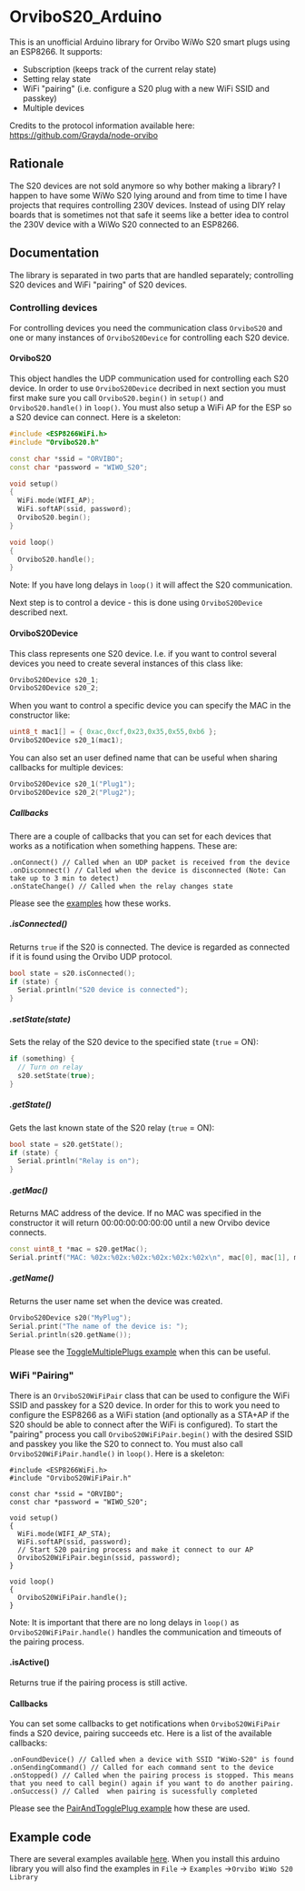 # OrviboS20_Arduino
This is an unofficial Arduino library for Orvibo WiWo S20 smart plugs using an ESP8266. It supports:
* Subscription (keeps track of the current relay state)
* Setting relay state
* WiFi "pairing" (i.e. configure a S20 plug with a new WiFi SSID and passkey)
* Multiple devices

Credits to the protocol information available here: https://github.com/Grayda/node-orvibo

## Rationale
The S20 devices are not sold anymore so why bother making a library? I happen to have some WiWo S20 lying around and from time to time I have projects that requires controlling 230V devices. Instead of using DIY relay boards that is sometimes not that safe it seems like a better idea to control the 230V device with a WiWo S20 connected to an ESP8266.

## Documentation
The library is separated in two parts that are handled separately; controlling S20 devices and WiFi "pairing" of S20 devices.

### Controlling devices
For controlling devices you need the communication class `OrviboS20` and one or many instances of `OrviboS20Device` for controlling each S20 device.

#### OrviboS20
This object handles the UDP communication used for controlling each S20 device. In order to use `OrviboS20Device` decribed in next section you must first make sure you call `OrviboS20.begin()` in `setup()` and `OrviboS20.handle()` in `loop()`. You must also setup a WiFi AP for the ESP so a S20 device can connect. Here is a skeleton:  
```cpp
#include <ESP8266WiFi.h>
#include "OrviboS20.h"

const char *ssid = "ORVIBO";
const char *password = "WIWO_S20";

void setup()
{
  WiFi.mode(WIFI_AP);
  WiFi.softAP(ssid, password);
  OrviboS20.begin();
}

void loop()
{
  OrviboS20.handle();
}
```
Note: If you have long delays in `loop()` it will affect the S20 communication.

Next step is to control a device - this is done using `OrviboS20Device` described next.

#### OrviboS20Device
This class represents one S20 device. I.e. if you want to control several devices you need to create several instances of this class like:
```cpp
OrviboS20Device s20_1;
OrviboS20Device s20_2;
```
When you want to control a specific device you can specify the MAC in the constructor like:
```cpp
uint8_t mac1[] = { 0xac,0xcf,0x23,0x35,0x55,0xb6 };
OrviboS20Device s20_1(mac1);
```
You can also set an user defined name that can be useful when sharing callbacks for multiple devices:
```cpp
OrviboS20Device s20_1("Plug1");
OrviboS20Device s20_2("Plug2");
```

##### Callbacks
There are a couple of callbacks that you can set for each devices that works as a notification when something happens. These are:
```
.onConnect() // Called when an UDP packet is received from the device
.onDisconnect() // Called when the device is disconnected (Note: Can take up to 3 min to detect)
.onStateChange() // Called when the relay changes state
```
Please see the [examples](https://github.com/antevir/OrviboS20_Arduino/tree/master/examples) how these works.

##### .isConnected()
Returns `true` if the S20 is connected. The device is regarded as connected if it is found using the Orvibo UDP protocol.
```cpp
bool state = s20.isConnected();
if (state) {
  Serial.println("S20 device is connected");
}
```

##### .setState(state)
Sets the relay of the S20 device to the specified state (`true` = ON):
```cpp
if (something) {
  // Turn on relay
  s20.setState(true);
}
```

##### .getState()
Gets the last known state of the S20 relay (`true` = ON):
```cpp
bool state = s20.getState();
if (state) {
  Serial.println("Relay is on");
}
```
##### .getMac()
Returns MAC address of the device. If no MAC was specified in the constructor it will return 00:00:00:00:00:00 until a new Orvibo device connects.
```cpp
const uint8_t *mac = s20.getMac();
Serial.printf("MAC: %02x:%02x:%02x:%02x:%02x:%02x\n", mac[0], mac[1], mac[2], mac[3], mac[4], mac[5]);
```

##### .getName()
Returns the user name set when the device was created.
```cpp
OrviboS20Device s20("MyPlug");
Serial.print("The name of the device is: ");
Serial.println(s20.getName());
```
Please see the [ToggleMultiplePlugs example](https://github.com/antevir/OrviboS20_Arduino/blob/master/examples/ToggleMultiplePlugs/ToggleMultiplePlugs.ino) when this can be useful.

### WiFi "Pairing"
There is an `OrviboS20WiFiPair` class that can be used to configure the WiFi SSID and passkey for a S20 device. In order for this to work you need to configure the ESP8266 as a WiFi station (and optionally as a STA+AP if the S20 should be able to connect after the WiFi is configured). To start the "pairing" process you call `OrviboS20WiFiPair.begin()` with the desired SSID and passkey you like the S20 to connect to. You must also call `OrviboS20WiFiPair.handle()` in `loop()`. Here is a skeleton:
```
#include <ESP8266WiFi.h>
#include "OrviboS20WiFiPair.h"

const char *ssid = "ORVIBO";
const char *password = "WIWO_S20";

void setup()
{
  WiFi.mode(WIFI_AP_STA);
  WiFi.softAP(ssid, password);
  // Start S20 pairing process and make it connect to our AP
  OrviboS20WiFiPair.begin(ssid, password);
}

void loop()
{
  OrviboS20WiFiPair.handle();
}
```
Note: It is important that there are no long delays in `loop()` as `OrviboS20WiFiPair.handle()` handles the communication and timeouts of the pairing process.

#### .isActive()
Returns true if the pairing process is still active.

#### Callbacks
You can set some callbacks to get notifications when `OrviboS20WiFiPair` finds a S20 device, pairing succeeds etc. Here is a list of the available callbacks:
```
.onFoundDevice() // Called when a device with SSID "WiWo-S20" is found
.onSendingCommand() // Called for each command sent to the device
.onStopped() // Called when the pairing process is stopped. This means that you need to call begin() again if you want to do another pairing.
.onSuccess() // Called  when pairing is sucessfully completed
```
Please see the [PairAndTogglePlug example](https://github.com/antevir/OrviboS20_Arduino/blob/master/examples/PairAndTogglePlug/PairAndTogglePlug.ino) how these are used.

## Example code
There are several examples available [here](https://github.com/antevir/OrviboS20_Arduino/tree/master/examples). When you install this arduino library you will also find the examples in `File` -> `Examples` ->`Orvibo WiWo S20 Library` 
